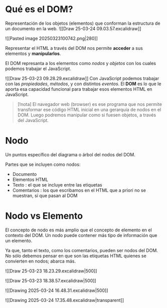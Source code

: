 # Qué es el DOM?

Representación de los objetos (elementos) que conforman la estructura de un documento en la web.
![[Draw 25-03-24 09.03.57.excalidraw]]

![[Pasted image 20250323100742.png|280]]

Representar el HTML a través del DOM nos permite **acceder** a sus elementos y **manipularlos**.

El DOM represanta a los elementos como *nodos* y *objetos* con los cuales podemos trabajar el JavaScript.

![[Draw 25-03-23 09.28.29.excalidraw]]
Con JavaScript podemos trabajar con las *propiedades*, *métodos*, y con distintos *eventos*. El **DOM** es lo que le aporta esa capacidad funcional para trabajar esos elementos HTML en JavaScript.

> [!nota]
> El navegador web (browser) es ese programa que nos permite transformar ese código HTML inicial en una gerarquía de nodos en el DOM. Luego podremos manipular como si fuesen objetos, a través del JavaScript.
# Nodo

Un puntos específico del diagrama o árbol del nodos del DOM.

Partes que se incluyen como nodos:
- Documento
- Elementos HTML
- Texto : el que se incluye entre las etiquetas
- Comentarios : los que escribamos en el HTML que a priori no se muestran, sí que pasan al DOM

# Nodo vs Elemento

El concepto de nodo es más amplio que el concepto de elemento en el contexto del DOM. Un nodo puede contener más tipo de información que un elemento.

Ya que, tanto el texto, como los comentarios, pueden ser nodos del DOM. No sólo debemos pensar en que son las etiquetas HTML quienes se convierten en nodos; abarca más.

![[Draw 25-03-23 18.23.29.excalidraw|500]]

![[Draw 25-03-23 18.38.57.excalidraw|500]]

![[Drawing 2025-03-24 16.48.31.excalidraw|500]]

![[Drawing 2025-03-24 17.35.48.excalidraw|transparent]]
